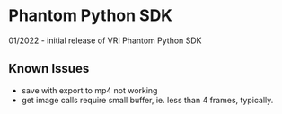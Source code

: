 # Phantom Python SDK

01/2022 - initial release of VRI Phantom Python SDK

## Known Issues
- save with export to mp4 not working
- get image calls require small buffer, ie. less than 4 frames, typically.